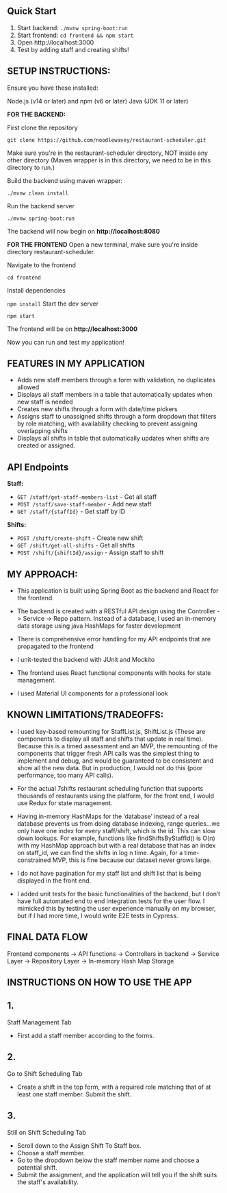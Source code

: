 ## Quick Start

1. Start backend: `./mvnw spring-boot:run`
2. Start frontend: `cd frontend && npm start`
3. Open http://localhost:3000
4. Test by adding staff and creating shifts!



## SETUP INSTRUCTIONS:

Ensure you have these installed:

Node.js (v14 or later) and npm (v6 or later)
Java (JDK 11 or later)

**FOR THE BACKEND:**

First clone the repository 

`git clone https://github.com/noodlewavey/restaurant-scheduler.git`

Make sure you're in the restaurant-scheduler directory, NOT inside any other directory (Maven wrapper is in this directory, we need to be in this directory to run.) 

Build the backend using maven wrapper:

`./mvnw clean install`

Run the backend server

`./mvnw spring-boot:run`

The backend will now begin on **http://localhost:8080**

**FOR THE FRONTEND**
Open a new terminal, make sure you're inside directory restaurant-scheduler.

Navigate to the frontend

`cd frontend`

Install dependencies 

`npm install`
Start the dev server

`npm start`

The frontend will be on **http://localhost:3000**

Now you can run and test my application!

## FEATURES IN MY APPLICATION
- Adds new staff members through a form with validation, no duplicates allowed
- Displays all staff members in a table that automatically updates when new staff is needed
- Creates new shifts through a form with date/time pickers 
- Assigns staff to unassigned shifts through a form dropdown that filters by role matching, with availability checking to prevent assigning overlapping shifts
- Displays all shifts in table that automatically updates when shifts are created or assigned.

## API Endpoints

**Staff:**
- `GET /staff/get-staff-members-list` - Get all staff
- `POST /staff/save-staff-member` - Add new staff
- `GET /staff/{staffId}` - Get staff by ID

**Shifts:**
- `POST /shift/create-shift` - Create new shift
- `GET /shift/get-all-shifts` - Get all shifts
- `POST /shift/{shiftId}/assign` - Assign staff to shift

## MY APPROACH:

- This application is built using Spring Boot as the backend and React for the frontend.

- The backend is created with a RESTful API design using the Controller -> Service -> Repo pattern. Instead of a database, I used an in-memory data storage using java HashMaps for faster development

- There is comprehensive error handling for my API endpoints that are propagated to the frontend

- I unit-tested the backend with JUnit and Mockito

- The frontend uses React functional components with hooks for state management. 

- I used Material UI components for a professional look

## KNOWN LIMITATIONS/TRADEOFFS:

- I used key-based remounting for StaffList.js, ShiftList.js (These are components to display all staff and shifts that update in real time). Because this is a timed assessment and an MVP, the remounting of the components that trigger fresh API calls was the simplest thing to implement and debug, and would be guaranteed to be consistent and show all the new data. But in production, I would not do this (poor performance, too many API calls). 

- For the actual 7shifts restaurant scheduling function that supports thousands of restaurants using the platform, for the front end, I would use Redux for state management. 

- Having in-memory HashMaps for the ‘database’ instead of a real database prevents us from doing database indexing, range queries…we only have one index for every staff/shift, which is the id. This can slow down lookups. For example, functions like findShiftsByStaffId() is O(n) with my HashMap approach but with a real database that has an index on staff_id, we can find the shifts in log n time. Again, for a time-constrained MVP, this is fine because our dataset never grows large. 

- I do not have pagination for my staff list and shift list that is being displayed in the front end. 

- I added unit tests for the basic functionalities of the backend, but I don’t have full automated end to end integration tests for the user flow. I mimicked this by testing the user experience manually on my browser, but if I had more time, I would write E2E tests in Cypress. 

## FINAL DATA FLOW


Frontend components -> API functions -> Controllers in backend -> Service Layer -> Repository Layer -> In-memory Hash Map Storage 


## INSTRUCTIONS ON HOW TO USE THE APP 

## 1.
Staff Management Tab
  - First add a staff member according to the forms.
## 2.
Go to Shift Scheduling Tab
- Create a shift in the top form, with a required role matching that of at least one staff member. Submit the shift.
## 3.
Still on Shift Scheduling Tab
- Scroll down to the Assign Shift To Staff box.
- Choose a staff member.
- Go to the dropdown below the staff member name and choose a potential shift.
- Submit the assignment, and the application will tell you if the shift suits the staff's availability.
    

